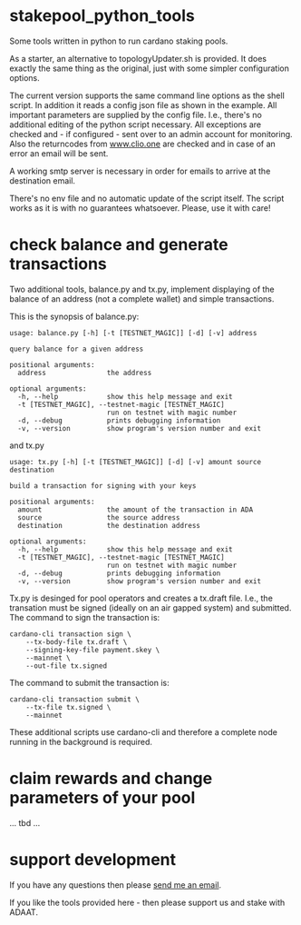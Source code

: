 # stakepool_python_tools
Some tools written in python to run cardano staking pools.

As a starter, an alternative to topologyUpdater.sh is provided. It does exactly the same thing as the original, just with some simpler configuration options.

The current version supports the same command line options as the shell script. In addition it reads a config json file as shown in the example. All important parameters are supplied by the config file. I.e., there's no additional editing of the python script necessary. All exceptions are checked and - if configured - sent over to an admin account for monitoring. Also the returncodes from www.clio.one are checked and in case of an error an email will be sent.

A working smtp server is necessary in order for emails to arrive at the destination email.

There's no env file and no automatic update of the script itself. The script works as it is with no guarantees whatsoever. Please, use it with care!

# check balance and generate transactions

Two additional tools, balance.py and tx.py, implement displaying of the balance of an address (not a complete wallet) and simple transactions. 

This is the synopsis of balance.py:

```
usage: balance.py [-h] [-t [TESTNET_MAGIC]] [-d] [-v] address

query balance for a given address

positional arguments:
  address               the address

optional arguments:
  -h, --help            show this help message and exit
  -t [TESTNET_MAGIC], --testnet-magic [TESTNET_MAGIC]
                        run on testnet with magic number
  -d, --debug           prints debugging information
  -v, --version         show program's version number and exit
```

and tx.py

```
usage: tx.py [-h] [-t [TESTNET_MAGIC]] [-d] [-v] amount source destination

build a transaction for signing with your keys

positional arguments:
  amount                the amount of the transaction in ADA
  source                the source address
  destination           the destination address

optional arguments:
  -h, --help            show this help message and exit
  -t [TESTNET_MAGIC], --testnet-magic [TESTNET_MAGIC]
                        run on testnet with magic number
  -d, --debug           prints debugging information
  -v, --version         show program's version number and exit

```

Tx.py is desinged for pool operators and creates a tx.draft file. I.e., the transation must be signed (ideally on an air gapped system) and submitted. The command
to sign the transaction is:

```
cardano-cli transaction sign \
    --tx-body-file tx.draft \
    --signing-key-file payment.skey \
    --mainnet \
    --out-file tx.signed
```

The command to submit the transaction is:

```shell
cardano-cli transaction submit \
    --tx-file tx.signed \
    --mainnet
```

These additional scripts use cardano-cli and therefore a complete node running in the background is required.

# claim rewards and change parameters of your pool

... tbd ...

# support development

If you have any questions then please [send me an email](mailto:askJoe@adapool.at).

If you like the tools provided here - then please support us and stake with ADAAT.
